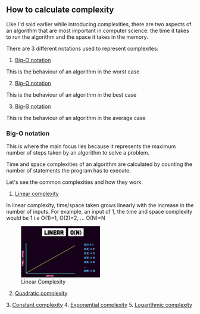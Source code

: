 ## How to calculate complexity

<p>LIke I'd said earlier while introducing complexities, there are two aspects of an algorithm that are most important in computer science: the time it takes to run the algorithm and the space it takes in the memory.</p>

<p>
There are 3 different notations used to represent complexites:

1. <u>Big-O notation</u>
<p>This is the behaviour of an algorithm in the worst case</p>

2. <u>Big-Ω notation</u>
<p>This is the behaviour of an algorithm in the best case</p>

3. <u>Big-Θ notation</u>
<p>This is the behaviour of an algorithm in the average case</p>

</p>

### Big-O notation
<p>This is where the main focus lies because it represents the maximum number of steps taken by an algorithm to solve a problem.</p>

<p>Time and space complexities of an algorithm are calculated by counting the number of statements the program has to execute.</p>

<p>
Let's see the common complexities and how they work:

1. <u>Linear complexity</u>
<p>In linear complexity, time/space taken grows linearly with the increase in the number of inputs. For example, an input of 1, the time and space complexity would be 1 i.e O(1)=1, O(2)=2, ... O(N)=N
<figure>
    <img src="../assets/linear.png" alt="linear complexity" style="width:50%; height:50%">
    <figcaption>Linear Complexity</figcaption>
</figure>
</p>

2. <u>Quadratic complexity</u>
<p></p>
3. <u>Constant complexity</u>
4. <u>Exponential complexity</u>
5. <u>Logarithmic complexity</u>
</p>
